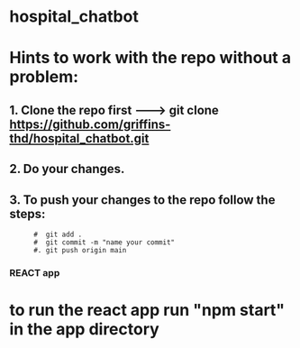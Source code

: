 # hospital_chatbot
# Hints to work with the repo without a problem:

## 1. Clone the repo first ---> git clone https://github.com/griffins-thd/hospital_chatbot.git
## 2. Do your changes.
## 3. To push your changes to the repo follow the steps:
          #  git add .
          #  git commit -m "name your commit"
          #. git push origin main



### REACT app 
# to run the react app run "npm start" in the app directory
